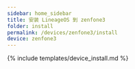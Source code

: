 ```yaml
---
sidebar: home_sidebar
title: 安装 LineageOS 到 zenfone3
folder: install
permalink: /devices/zenfone3/install
device: zenfone3
---
```

{% include templates/device_install.md %}
